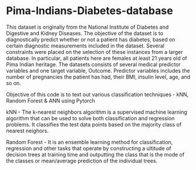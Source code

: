 # Pima-Indians-Diabetes-database

This dataset is originally from the National Institute of Diabetes and Digestive and Kidney Diseases. The objective of the dataset is to diagnostically predict whether or not a patient has diabetes, based on certain diagnostic measurements included in the dataset. Several constraints were placed on the selection of these instances from a larger database. In particular, all patients here are females at least 21 years old of Pima Indian heritage.
The datasets consists of several medical predictor variables and one target variable, Outcome. Predictor variables includes the number of pregnancies the patient has had, their BMI, insulin level, age, and so on.


Objective of this code is to text out various classification techniques - kNN, Random Forest & ANN using Pytorch

kNN - The k-nearest neighbors algorithm is a supervised machine learning algorithm that can be used to solve both classification and regression problems. It classifies the test data points based on the majority class of nearest neighors.

Random Forest - It is an ensemble learning method for classification, regression and other tasks that operate by constructing a ultitude of decision trees at training time and outputting the class that is the mode of the classes or mean/average prediction of the individual trees.
